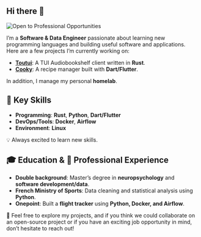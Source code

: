 ## Hi there 👋  
![Open to Professional Opportunities](https://img.shields.io/badge/Open_to_professional_opportunities-%F0%9F%91%8D-brightgreen)

I’m a **Software & Data Engineer** passionate about learning new programming languages and building useful software and applications. Here are a few projects I’m currently working on:

- [**Toutui**](https://github.com/AlbanDAVID/Toutui): A TUI Audiobookshelf client written in **Rust**.  
- [**Cooky**](https://github.com/AlbanDAVID/cooky-app): A recipe manager built with **Dart/Flutter**.  

In addition, I manage my personal **homelab**.

## 🔧 Key Skills  
- **Programming**: **Rust**, **Python**, **Dart/Flutter**  
- **DevOps/Tools**: **Docker**, **Airflow**  
- **Environment**: **Linux**  

💡 Always excited to learn new skills.

## 🎓 Education & 💼 Professional Experience  
- **Double background**: Master’s degree in **neuropsychology** and **software development/data**.  
- **French Ministry of Sports**: Data cleaning and statistical analysis using **Python**.  
- **Onepoint**: Built a **flight tracker** using **Python, Docker, and Airflow**.  

🤝 Feel free to explore my projects, and if you think we could collaborate on an open-source project or if you have an exciting job opportunity in mind, don’t hesitate to reach out!
